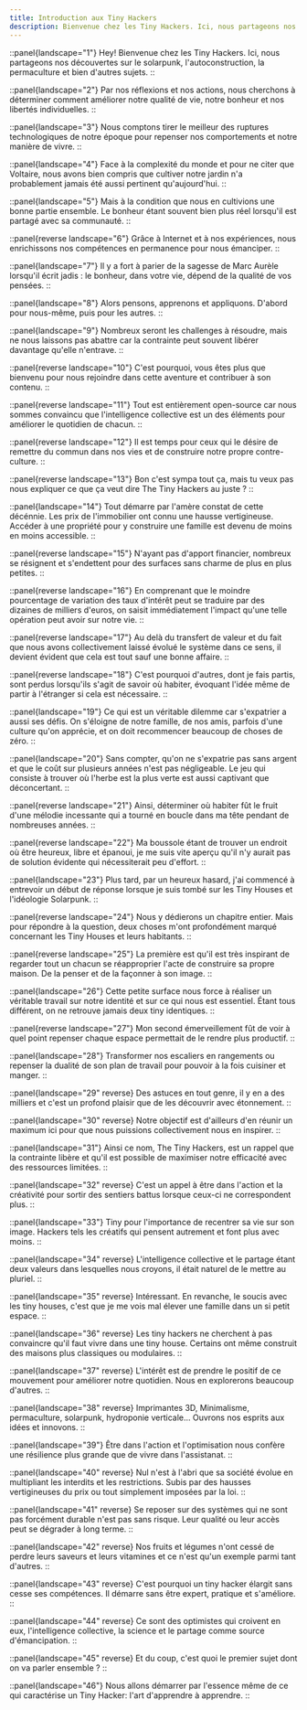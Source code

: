 ```yaml
---
title: Introduction aux Tiny Hackers
description: Bienvenue chez les Tiny Hackers. Ici, nous partageons nos découvertes sur le solarpunk, l'autoconstruction, la permaculture et bien d'autres sujets.
---
```


::panel{landscape="1"}
Hey! Bienvenue chez les Tiny Hackers. Ici, nous partageons nos découvertes sur le solarpunk, l'autoconstruction, la permaculture et bien d'autres sujets.
::

::panel{landscape="2"}
Par nos réflexions et nos actions, nous cherchons à déterminer comment améliorer notre qualité de vie, notre bonheur et nos libertés individuelles.
::

::panel{landscape="3"}
Nous comptons tirer le meilleur des ruptures technologiques de notre époque pour repenser nos comportements et notre manière de vivre.
::

::panel{landscape="4"}
Face à la complexité du monde et pour ne citer que Voltaire, nous avons bien compris que cultiver notre jardin n'a probablement jamais été aussi pertinent qu'aujourd'hui.
::

::panel{landscape="5"}
Mais à la condition que nous en cultivions une bonne partie ensemble. Le bonheur étant souvent bien plus réel lorsqu'il est partagé avec sa communauté.
::

::panel{reverse landscape="6"}
Grâce à Internet et à nos expériences, nous enrichissons nos compétences en permanence pour nous émanciper.
::

::panel{landscape="7"}
Il y a fort à parier de la sagesse de Marc Aurèle lorsqu'il écrit jadis : le bonheur, dans votre vie, dépend de la qualité de vos pensées.
::

::panel{landscape="8"}
Alors pensons, apprenons et appliquons. D'abord pour nous-même, puis pour les autres.
::

::panel{landscape="9"}
Nombreux seront les challenges à résoudre, mais ne nous laissons pas abattre car la contrainte peut souvent libérer davantage qu'elle n'entrave.
::

::panel{reverse landscape="10"}
C'est pourquoi, vous êtes plus que bienvenu pour nous rejoindre dans cette aventure et contribuer à son contenu.
::

::panel{reverse landscape="11"}
Tout est entièrement open-source car nous sommes convaincu que l'intelligence collective est un des éléments pour améliorer le quotidien de chacun.
::

::panel{reverse landscape="12"}
Il est temps pour ceux qui le désire de remettre du commun dans nos vies et de construire notre propre contre-culture.
::

::panel{reverse landscape="13"}
Bon c'est sympa tout ça, mais tu veux pas nous expliquer ce que ça veut dire The Tiny Hackers au juste ?
::

::panel{landscape="14"}
Tout démarre par l'amère constat de cette décénnie. Les prix de l'immobilier ont connu une hausse vertigineuse. Accéder à une propriété pour y construire une famille est devenu de moins en moins accessible.
::

::panel{reverse landscape="15"}
N'ayant pas d'apport financier, nombreux se résignent et s'endettent pour des surfaces sans charme de plus en plus petites.
::

::panel{reverse landscape="16"}
En comprenant que le moindre pourcentage de variation des taux d'intérêt peut se traduire par des dizaines de milliers d'euros, on saisit immédiatement l'impact qu'une telle opération peut avoir sur notre vie.
::

::panel{reverse landscape="17"}
Au delà du transfert de valeur et du fait que nous avons collectivement laissé évolué le système dans ce sens, il devient évident que cela est tout sauf une bonne affaire.
::

::panel{reverse landscape="18"}
C'est pourquoi d'autres, dont je fais partis, sont perdus lorsqu'ils s'agit de savoir où habiter, évoquant l'idée même de partir à l'étranger si cela est nécessaire.
::

::panel{landscape="19"}
Ce qui est un véritable dilemme car s'expatrier a aussi ses défis. On s'éloigne de notre famille, de nos amis, parfois d'une culture qu'on apprécie, et on doit recommencer beaucoup de choses de zéro.
::

::panel{landscape="20"}
Sans compter, qu'on ne s'expatrie pas sans argent et que le coût sur plusieurs années n'est pas négligeable. Le jeu qui consiste à trouver où l'herbe est la plus verte est aussi captivant que déconcertant.
::

::panel{reverse landscape="21"}
Ainsi, déterminer où habiter fût le fruit d'une mélodie incessante qui a tourné en boucle dans ma tête pendant de nombreuses années.
::

::panel{reverse landscape="22"}
Ma boussole étant de trouver un endroit où être heureux, libre et épanoui, je me suis vite aperçu qu'il n'y aurait pas de solution évidente qui nécessiterait peu d'effort.
::

::panel{landscape="23"}
Plus tard, par un heureux hasard, j'ai commencé à entrevoir un début de réponse lorsque je suis tombé sur les Tiny Houses et l'idéologie Solarpunk.
::

::panel{reverse landscape="24"}
Nous y dédierons un chapitre entier. Mais pour répondre à la question, deux choses m'ont profondément marqué concernant les Tiny Houses et leurs habitants.
::

::panel{reverse landscape="25"}
La première est qu'il est très inspirant de regarder tout un chacun se réapproprier l'acte de construire sa propre maison. De la penser et de la façonner à son image.
::

::panel{landscape="26"}
Cette petite surface nous force à réaliser un véritable travail sur notre identité et sur ce qui nous est essentiel. Étant tous différent, on ne retrouve jamais deux tiny identiques.
::

::panel{reverse landscape="27"}
Mon second émerveillement fût de voir à quel point repenser chaque espace permettait de le rendre plus productif.
::

::panel{landscape="28"}
Transformer nos escaliers en rangements ou repenser la dualité de son plan de travail pour pouvoir à la fois cuisiner et manger.
::

::panel{landscape="29" reverse}
Des astuces en tout genre, il y en a des milliers et c'est un profond plaisir que de les découvrir avec étonnement.
::

::panel{landscape="30" reverse}
Notre objectif est d'ailleurs d'en réunir un maximum ici pour que nous puissions collectivement nous en inspirer.
::

::panel{landscape="31"}
Ainsi ce nom, The Tiny Hackers, est un rappel que la contrainte libère et qu'il est possible de maximiser notre efficacité avec des ressources limitées.
::

::panel{landscape="32" reverse}
C'est un appel à être dans l'action et la créativité pour sortir des sentiers battus lorsque ceux-ci ne correspondent plus.
::

::panel{landscape="33"}
Tiny pour l'importance de recentrer sa vie sur son image. Hackers tels les créatifs qui pensent autrement et font plus avec moins.
::

::panel{landscape="34" reverse}
L'intelligence collective et le partage étant deux valeurs dans lesquelles nous croyons, il était naturel de le mettre au pluriel.
::

::panel{landscape="35" reverse}
Intéressant. En revanche, le soucis avec les tiny houses, c'est que je me vois mal élever une famille dans un si petit espace.
::

::panel{landscape="36" reverse}
Les tiny hackers ne cherchent à pas convaincre qu'il faut vivre dans une tiny house. Certains ont même construit des maisons plus classiques ou modulaires.
::

::panel{landscape="37" reverse}
L'intérêt est de prendre le positif de ce mouvement pour améliorer notre quotidien. Nous en explorerons beaucoup d'autres.
::

::panel{landscape="38" reverse}
Imprimantes 3D, Minimalisme, permaculture, solarpunk, hydroponie verticale… Ouvrons nos esprits aux idées et innovons.
::

::panel{landscape="39"}
Être dans l'action et l'optimisation nous confère une résilience plus grande que de vivre dans l'assistanat.
::

::panel{landscape="40" reverse}
Nul n'est à l'abri que sa société évolue en multipliant les interdits et les restrictions. Subis par des hausses vertigineuses du prix ou tout simplement imposées par la loi.
::

::panel{landscape="41" reverse}
Se reposer sur des systèmes qui ne sont pas forcément durable n'est pas sans risque. Leur qualité ou leur accès peut se dégrader à long terme.
::

::panel{landscape="42" reverse}
Nos fruits et légumes n'ont cessé de perdre leurs saveurs et leurs vitamines et ce n'est qu'un exemple parmi tant d'autres.
::

::panel{landscape="43" reverse}
C'est pourquoi un tiny hacker élargit sans cesse ses compétences. Il démarre sans être expert, pratique et s'améliore.
::

::panel{landscape="44" reverse}
Ce sont des optimistes qui croivent en eux, l'intelligence collective, la science et le partage comme source d'émancipation.
::

::panel{landscape="45" reverse}
Et du coup, c'est quoi le premier sujet dont on va parler ensemble ?
::

::panel{landscape="46"}
Nous allons démarrer par l'essence même de ce qui caractérise un Tiny Hacker: l'art d'apprendre à apprendre.
::
